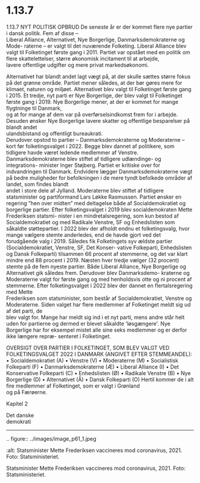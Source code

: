 # 1.13.7

1.13.7 
NYT POLITISK OPBRUD
De	seneste	år	er	der	kommet	flere	nye	partier	i	dansk	politik.	Fem	af	disse	–	
Liberal Alliance, Alternativet, Nye Borgerlige, Danmarksdemokraterne og Mode-
raterne – er valgt til det nuværende Folketing. 
Liberal Alliance blev valgt til Folketinget første gang i 2011. Partiet var opstået 
med	en	politik	om	flere	skattelettelser,	større	økonomisk	incitament	til	at	arbejde,	
lavere	offentlige	udgifter	og	mere	privat	markedsøkonomi.	
 
 Alternativet har blandt andet lagt vægt på, at der skulle sættes større fokus på 
det grønne område. Partiet mener således, at der bør gøres mere for klimaet, 
naturen og miljøet. Alternativet blev valgt til Folketinget første gang i 2015.
Et tredje, nyt parti er Nye Borgerlige, der blev valgt til Folketinget første gang i 
2019.	Nye	Borgerlige	mener,	at	der	er	kommet	for	mange	flygtninge	til	Danmark,	
og at for mange af dem var på overførselsindkomst frem for i arbejde. Desuden 
ønsker	Nye	Borgerlige	lavere	skatter	og	offentlige	besparelser	på	blandt	andet	
ulandsbistand	og	offentligt	bureaukrati.	
Derudover opstod to partier – Danmarksdemokraterne og Moderaterne – kort 
før folketingsvalget i 2022. Begge blev dannet af politikere, som tidligere havde 
været ledende medlemmer af Venstre.
Danmarksdemokraterne blev stiftet af tidligere udlændinge- og integrations-
minister Inger Støjberg. Partiet er kritiske over for indvandringen til Danmark. 
Endvidere lægger Danmarksdemokraterne vægt på bedre muligheder for 
befolkningen	i	de	mere	tyndt	befolkede	områder	af	landet,	som	findes	blandt	
andet i store dele af Jylland. 
Moderaterne blev stiftet af tidligere statsminister og partiformand Lars Løkke 
Rasmussen. Partiet ønsker en regering ”hen over midten” med deltagelse både 
af Socialdemokratiet og borgerlige partier.
Efter folketingsvalget i 2019 blev socialdemokraten Mette Frederiksen statsmi-
nister i en mindretalsregering, som kun bestod af Socialdemokratiet og med 
Radikale Venstre, SF og Enhedslisten som såkaldte støttepartier. 
I 2022 blev der afholdt endnu et folketingsvalg, hvor mange vælgere stemte 
anderledes,	end	de	havde	gjort	ved	det	forudgående	valg	i	2019.	Således	fik	
Folketingets syv ældste partier (Socialdemokratiet, Venstre, SF, Det Konser-
vative Folkeparti, Enhedslisten og Dansk Folkeparti) tilsammen 66 procent af 
stemmerne, og det var klart mindre end 88 procent i 2019. Næsten hver tredje 
vælger (32 procent) stemte på de fem nyeste partier. Både Liberal Alliance, Nye 
Borgerlige og Alternativet gik således frem. Derudover blev Danmarksdemo-
kraterne og Moderaterne valgt for første gang og med henholdsvis otte og ni 
procent af stemmerne.
Efter	 folketingsvalget	 i	 2022	 blev	 der	 dannet	 en	 flertalsregering	 med	 Mette	
Frederiksen som statsminister, som består af Socialdemokratiet, Venstre og 
Moderaterne.
Siden	valget	har	flere	medlemmer	af	Folketinget	meldt	sig	ud	af	det	parti,	de	
blev valgt for. Mange har meldt sig ind i et nyt parti, mens andre står helt uden 
for partierne og dermed er blevet såkaldte 'løsgængere'. Nye Borgerlige har for 
eksempel mistet alle sine seks medlemmer og er derfor ikke længere repræ-
senteret i Folketinget.
 
 OVERSIGT OVER PARTIER I FOLKETINGET, SOM BLEV VALGT 
VED FOLKETINGSVALGET 2022 I DANMARK (ANGIVET EFTER 
 STEMMEANDEL):
• Socialdemokratiet (A)
• Venstre (V)
• Moderaterne (M) 
• Socialistisk Folkeparti (F) 
• Danmarksdemokraterne (Æ) 
• Liberal Alliance (I)
• Det Konservative Folkeparti (C)
• Enhedslisten (Ø) 
• Radikale Venstre (B) 
• Nye Borgerlige (D)
• Alternativet (Å)
• Dansk Folkeparti (O)
Hertil	kommer	de	i	alt	fire	medlemmer	af	Folketinget,	som	er	valgt	i	Grønland	
og på Færøerne.
 
 Kapitel 2
 
Det danske  
demokrati


---

<!-- Figures extracted from nearby pages -->

.. figure:: ../images/image_p61_1.jpeg

   :alt: Statsminister Mette Frederiksen vaccineres mod coronavirus, 2021.  Foto: Statsministeriet.

   Statsminister Mette Frederiksen vaccineres mod coronavirus, 2021.  Foto: Statsministeriet.
